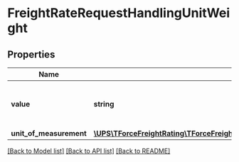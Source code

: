 # FreightRateRequestHandlingUnitWeight

## Properties
Name | Type | Description | Notes
------------ | ------------- | ------------- | -------------
**value** | **string** | Handling unit weight value for the shipment. | 
**unit_of_measurement** | [**\UPS\TForceFreightRating\TForceFreightRating\HandlingUnitWeightUnitOfMeasurement**](HandlingUnitWeightUnitOfMeasurement.md) |  | 

[[Back to Model list]](../../README.md#documentation-for-models) [[Back to API list]](../../README.md#documentation-for-api-endpoints) [[Back to README]](../../README.md)

